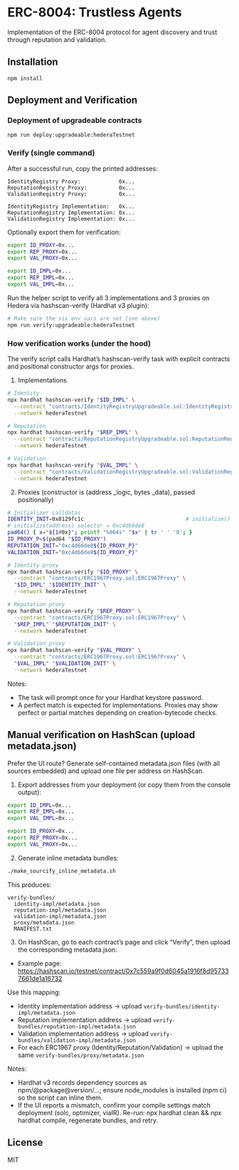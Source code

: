 # ERC-8004: Trustless Agents

Implementation of the ERC-8004 protocol for agent discovery and trust through reputation and validation.

## Installation

```shell
npm install
```

## Deployment and Verification

### Deployment of upgradeable contracts

```shell
npm run deploy:upgradeable:hederaTestnet
```

### Verify (single command)

After a successful run, copy the printed addresses:

```text
IdentityRegistry Proxy:            0x...
ReputationRegistry Proxy:          0x...
ValidationRegistry Proxy:          0x...

IdentityRegistry Implementation:   0x...
ReputationRegistry Implementation: 0x...
ValidationRegistry Implementation: 0x...
```

Optionally export them for verification:

```bash
export ID_PROXY=0x...
export REP_PROXY=0x...
export VAL_PROXY=0x...

export ID_IMPL=0x...
export REP_IMPL=0x...
export VAL_IMPL=0x...
```

Run the helper script to verify all 3 implementations and 3 proxies on Hedera via hashscan-verify (Hardhat v3 plugin):

```bash
# Make sure the six env vars are set (see above)
npm run verify:upgradeable:hederaTestnet
```

### How verification works (under the hood)

The verify script calls Hardhat’s hashscan-verify task with explicit contracts and positional constructor args for proxies.

1. Implementations

```bash
# Identity
npx hardhat hashscan-verify "$ID_IMPL" \
  --contract "contracts/IdentityRegistryUpgradeable.sol:IdentityRegistryUpgradeable" \
  --network hederaTestnet

# Reputation
npx hardhat hashscan-verify "$REP_IMPL" \
  --contract "contracts/ReputationRegistryUpgradeable.sol:ReputationRegistryUpgradeable" \
  --network hederaTestnet

# Validation
npx hardhat hashscan-verify "$VAL_IMPL" \
  --contract "contracts/ValidationRegistryUpgradeable.sol:ValidationRegistryUpgradeable" \
  --network hederaTestnet
```

2. Proxies (constructor is (address \_logic, bytes \_data), passed positionally)

```bash
# Initializer calldatas
IDENTITY_INIT=0x8129fc1c                                # initialize()
# initialize(address) selector = 0xc4d66de8
pad64() { x="${1#0x}"; printf "%064s" "$x" | tr ' ' '0'; }
ID_PROXY_P=$(pad64 "$ID_PROXY")
REPUTATION_INIT="0xc4d66de8${ID_PROXY_P}"
VALIDATION_INIT="0xc4d66de8${ID_PROXY_P}"

# Identity proxy
npx hardhat hashscan-verify "$ID_PROXY" \
  --contract "contracts/ERC1967Proxy.sol:ERC1967Proxy" \
  "$ID_IMPL" "$IDENTITY_INIT" \
  --network hederaTestnet

# Reputation proxy
npx hardhat hashscan-verify "$REP_PROXY" \
  --contract "contracts/ERC1967Proxy.sol:ERC1967Proxy" \
  "$REP_IMPL" "$REPUTATION_INIT" \
  --network hederaTestnet

# Validation proxy
npx hardhat hashscan-verify "$VAL_PROXY" \
  --contract "contracts/ERC1967Proxy.sol:ERC1967Proxy" \
  "$VAL_IMPL" "$VALIDATION_INIT" \
  --network hederaTestnet
```

Notes:

- The task will prompt once for your Hardhat keystore password.
- A perfect match is expected for implementations. Proxies may show perfect or partial matches depending on creation-bytecode checks.

## Manual verification on HashScan (upload metadata.json)

Prefer the UI route? Generate self-contained metadata.json files (with all sources embedded) and upload one file per address on HashScan.

1. Export addresses from your deployment (or copy them from the console output):

```bash
export ID_IMPL=0x...
export REP_IMPL=0x...
export VAL_IMPL=0x...

export ID_PROXY=0x...
export REP_PROXY=0x...
export VAL_PROXY=0x...
```

2. Generate inline metadata bundles:

```bash
./make_sourcify_inline_metadata.sh
```

This produces:

```
verify-bundles/
  identity-impl/metadata.json
  reputation-impl/metadata.json
  validation-impl/metadata.json
  proxy/metadata.json
  MANIFEST.txt
```

3. On HashScan, go to each contract’s page and click “Verify”, then upload the corresponding metadata.json:

- Example page: https://hashscan.io/testnet/contract/0x7c559a9f0d6045a1916f8d957337661de1a16732

Use this mapping:

- Identity implementation address → upload `verify-bundles/identity-impl/metadata.json`
- Reputation implementation address → upload `verify-bundles/reputation-impl/metadata.json`
- Validation implementation address → upload `verify-bundles/validation-impl/metadata.json`
- For each ERC1967 proxy (Identity/Reputation/Validation) → upload the same `verify-bundles/proxy/metadata.json`

Notes:

- Hardhat v3 records dependency sources as npm/@package@version/...; ensure node_modules is installed (npm ci) so the script can inline them.
- If the UI reports a mismatch, confirm your compile settings match deployment (solc, optimizer, viaIR). Re-run: npx hardhat clean && npx hardhat compile, regenerate bundles, and retry.

## License

MIT
